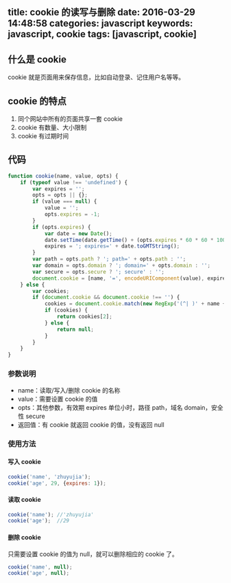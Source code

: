 title: cookie 的读写与删除
date: 2016-03-29 14:48:58
categories: javascript
keywords: javascript, cookie
tags: [javascript, cookie]
---

## 什么是 cookie ##

cookie 就是页面用来保存信息，比如自动登录、记住用户名等等。

## cookie 的特点 ##

1. 同个网站中所有的页面共享一套 cookie
2. cookie 有数量、大小限制
3. cookie 有过期时间

<!--more-->

## 代码 ##

``` javascript
function cookie(name, value, opts) {
    if (typeof value !== 'undefined') {
        var expires = '';
        opts = opts || {};
        if (value === null) {
            value = '';
            opts.expires = -1;
        }
        if (opts.expires) {
            var date = new Date();
            date.setTime(date.getTime() + (opts.expires * 60 * 60 * 1000));
            expires = '; expires=' + date.toGMTString();
        }
        var path = opts.path ? '; path=' + opts.path : '';
        var domain = opts.domain ? '; domain=' + opts.domain : '';
        var secure = opts.secure ? '; secure' : '';
        document.cookie = [name, '=', encodeURIComponent(value), expires, path, domain, secure].join('');
    } else {
        var cookies;
        if (document.cookie && document.cookie !== '') {
            cookies = document.cookie.match(new RegExp('(^| )' + name + '=([^;]*)(;|$)'));
            if (cookies) {
                return cookies[2];
            } else {
                return null;
            }
        }
    }
}
```

### 参数说明 ###

- name：读取/写入/删除 cookie 的名称
- value：需要设置 cookie 的值
- opts：其他参数，有效期 expires 单位小时，路径 path，域名 domain，安全性 secure
- 返回值：有 cookie 就返回 cookie 的值，没有返回 null

### 使用方法 ###

#### 写入 cookie ####

``` javascript
cookie('name', 'zhuyujia');
cookie('age', 29, {expires: 1});
```

#### 读取 cookie ####

``` javascript
cookie('name');	//'zhuyujia'
cookie('age');	//29
```

#### 删除 cookie ####

只需要设置 cookie 的值为 null，就可以删除相应的 cookie 了。

``` javascript
cookie('name', null);
cookie('age', null);
```
